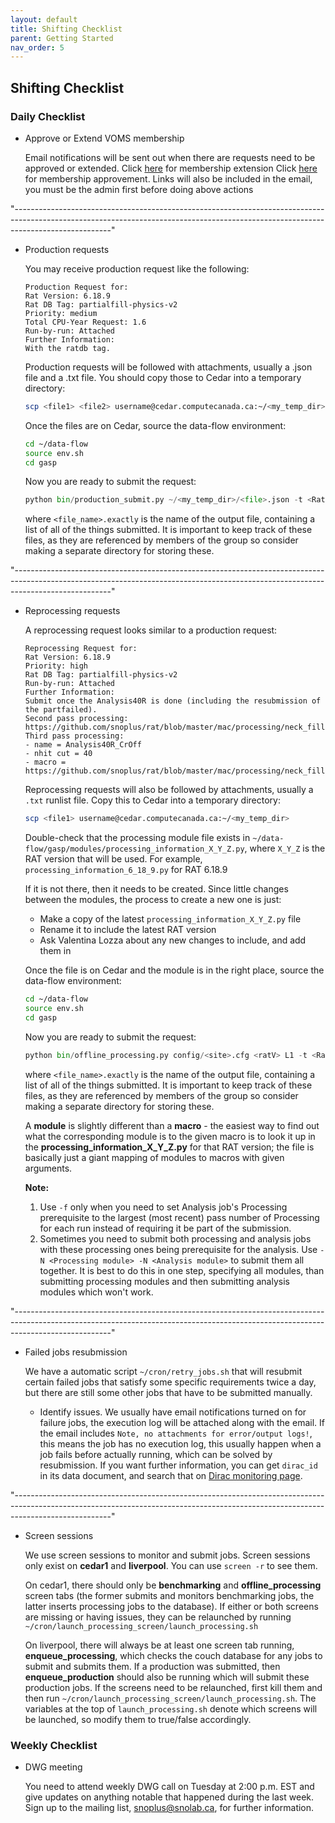 ```yaml
---
layout: default
title: Shifting Checklist
parent: Getting Started
nav_order: 5
---
```


## **Shifting Checklist**

### Daily Checklist
* Approve or Extend VOMS membership

  Email notifications will be sent out when there are requests need to be approved or extended.
  Click [here](https://voms.gridpp.ac.uk:8443/voms/snoplus.snolab.ca/user/search.action) for membership extension
  Click [here](https://voms.gridpp.ac.uk:8443/voms/snoplus.snolab.ca/home/login.action) for membership approvement.
  Links will also be included in the email, you must be the admin first before doing above actions
  
"------------------------------------------------------------------------------------------------------------------------------------------------------------------------------------"  
  
* Production requests
  
  You may receive production request like the following:
  ```
  Production Request for:
  Rat Version: 6.18.9
  Rat DB Tag: partialfill-physics-v2
  Priority: medium
  Total CPU-Year Request: 1.6
  Run-by-run: Attached
  Further Information:
  With the ratdb tag.
  ```
  Production requests will be followed with attachments, usually a .json file and a .txt file. You should copy those to Cedar into a temporary directory:
  ```bash
  scp <file1> <file2> username@cedar.computecanada.ca:~/<my_temp_dir>
  ```
  Once the files are on Cedar, source the data-flow environment:
  ```bash
  cd ~/data-flow
  source env.sh
  cd gasp
  ```
  Now you are ready to submit the request:
  ```python
  python bin/production_submit.py ~/<my_temp_dir>/<file>.json -t <Rat DB Tag> -o ~/<my_temp_dir>/<file_name>.exactly -L ~/<my_temp_dir>/<file_name>.txt
  ```
  where `<file_name>.exactly` is the name of the output file, containing a list of all of the things submitted. It is important to keep track of these files, as they are referenced by members of the group so consider making a separate directory for storing these.
  
"------------------------------------------------------------------------------------------------------------------------------------------------------------------------------------"  
* Reprocessing requests

  A reprocessing request looks similar to a production request:
  
  ```
  Reprocessing Request for:
  Rat Version: 6.18.9
  Priority: high
  Rat DB Tag: partialfill-physics-v2
  Run-by-run: Attached
  Further Information:
  Submit once the Analysis40R is done (including the resubmission of the partfailed).
  Second pass processing: https://github.com/snoplus/rat/blob/master/mac/processing/neck_fill/second_pass_processing.mac
  Third pass processing:
  - name = Analysis40R_CrOff
  - nhit cut = 40
  - macro = https://github.com/snoplus/rat/blob/master/mac/processing/neck_fill/third_pass_analysis_processing_classifier.mac
  ```

  Reprocessing requests will also be followed by attachments, usually a `.txt` runlist file. Copy this to Cedar into a temporary directory:
  ```bash
  scp <file1> username@cedar.computecanada.ca:~/<my_temp_dir>
  ```
  Double-check that the processing module file exists in `~/data-flow/gasp/modules/processing_information_X_Y_Z.py`, where `X_Y_Z` is the RAT version that will be used. For example, `processing_information_6_18_9.py` for RAT 6.18.9
  
  If it is not there, then it needs to be created. Since little changes between the modules, the process to create a new one is just:
  - Make a copy of the latest `processing_information_X_Y_Z.py` file
  - Rename it to include the latest RAT version
  - Ask Valentina Lozza about any new changes to include, and add them in
  
  Once the file is on Cedar and the module is in the right place, source the data-flow environment:
  ```bash
  cd ~/data-flow
  source env.sh
  cd gasp
  ```
  Now you are ready to submit the request:
  ```python
  python bin/offline_processing.py config/<site>.cfg <ratV> L1 -t <Rat DB Tag> -N <Second Pass Module> -N <Third Pass Module>  -L ~/<my_temp_dir>/<file_name>.txt -o ~/<my_temp_dir>/<file_name>.exactly`
  ```
  where `<file_name>.exactly` is the name of the output file, containing a list of all of the things submitted. It is important to keep track of these files, as they are referenced by members of the group so consider making a separate directory for storing these.
  
  A **module** is slightly different than a **macro** - the easiest way to find out what the corresponding module is to the given macro is to look it up in the **processing_information_X_Y_Z.py** for that RAT version; the file is basically just a giant mapping of modules to macros with given arguments.
  
  **Note:**
  1. Use `-f` only when you need to set Analysis job's Processing prerequisite to the largest (most recent) pass number of Processing for each run instead of requiring it be part of      the submission.
  2. Sometimes you need to submit both processing and analysis jobs with these processing ones being prerequisite for the analysis. Use `-N <Processing module> -N <Analysis module>`      to submit them all together. It is best to do this in one step, specifying all modules, than submitting processing modules and then submitting analysis modules which won't work.

"------------------------------------------------------------------------------------------------------------------------------------------------------------------------------------"

* Failed jobs resubmission

  We have a automatic script `~/cron/retry_jobs.sh` that will resubmit certain failed jobs that satisfy some specific requirements twice a day, but there are still some other jobs that have to be submitted manually.
  * Identify issues.
    We usually have email notifications turned on for failure jobs, the execution log will be attached along with the email. If the email includes `Note, no attachments for error/output logs!`, this means the job has no execution log, this usually happen when a job fails before actually running, which can be solved by resubmission. If you want further information, you can get `dirac_id` in its data document, and search that on [Dirac monitoring page](https://dirac.gridpp.ac.uk:8443/DIRAC/).

"------------------------------------------------------------------------------------------------------------------------------------------------------------------------------------"

* Screen sessions

  We use screen sessions to monitor and submit jobs. Screen sessions only exist on **cedar1** and **liverpool**. You can use `screen -r` to see them. 
  
  On cedar1, there should only be **benchmarking** and **offline_processing** screen tabs (the former submits and monitors benchmarking jobs, the latter inserts processing jobs to the database). If either or both screens are missing or having issues, they can be relaunched by running `~/cron/launch_processing_screen/launch_processing.sh`
  
  On liverpool, there will always be at least one screen tab running, **enqueue_processing**, which checks the couch database for any jobs to submit and submits them. If a production was submitted, then **enqueue_production** should also be running which will submit these production jobs. If the screens need to be relaunched, first kill them and then run `~/cron/launch_processing_screen/launch_processing.sh`. The variables at the top of `launch_processing.sh` denote which screens will be launched, so modify them to true/false accordingly.
  
### Weekly Checklist
* DWG meeting

  You need to attend weekly DWG call on Tuesday at 2:00 p.m. EST and give updates on anything notable that happened during the last week. Sign up to the mailing list, snoplus@snolab.ca, for further information.
  
